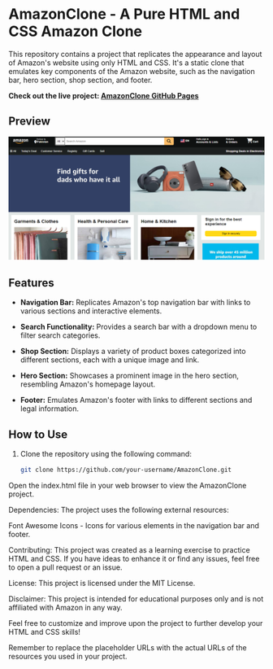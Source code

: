 # AmazonClone - A Pure HTML and CSS Amazon Clone

This repository contains a project that replicates the appearance and layout of Amazon's website using only HTML and CSS. It's a static clone that emulates key components of the Amazon website, such as the navigation bar, hero section, shop section, and footer.

**Check out the live project: [AmazonClone GitHub Pages](https://muhammadammaratique.github.io/AmazonClone/)**

## Preview

![AmazonClone Preview](Projectimages/preview.png)

## Features

- **Navigation Bar:** Replicates Amazon's top navigation bar with links to various sections and interactive elements.

- **Search Functionality:** Provides a search bar with a dropdown menu to filter search categories.

- **Shop Section:** Displays a variety of product boxes categorized into different sections, each with a unique image and link.

- **Hero Section:** Showcases a prominent image in the hero section, resembling Amazon's homepage layout.

- **Footer:** Emulates Amazon's footer with links to different sections and legal information.

## How to Use

1. Clone the repository using the following command:
   ```sh
   git clone https://github.com/your-username/AmazonClone.git

Open the index.html file in your web browser to view the AmazonClone project.

Dependencies:
The project uses the following external resources:

Font Awesome Icons - Icons for various elements in the navigation bar and footer.

Contributing:
This project was created as a learning exercise to practice HTML and CSS. If you have ideas to enhance it or find any issues, feel free to open a pull request or an issue.

License:
This project is licensed under the MIT License.

Disclaimer: This project is intended for educational purposes only and is not affiliated with Amazon in any way.

Feel free to customize and improve upon the project to further develop your HTML and CSS skills!


Remember to replace the placeholder URLs with the actual URLs of the resources you used in your project.

